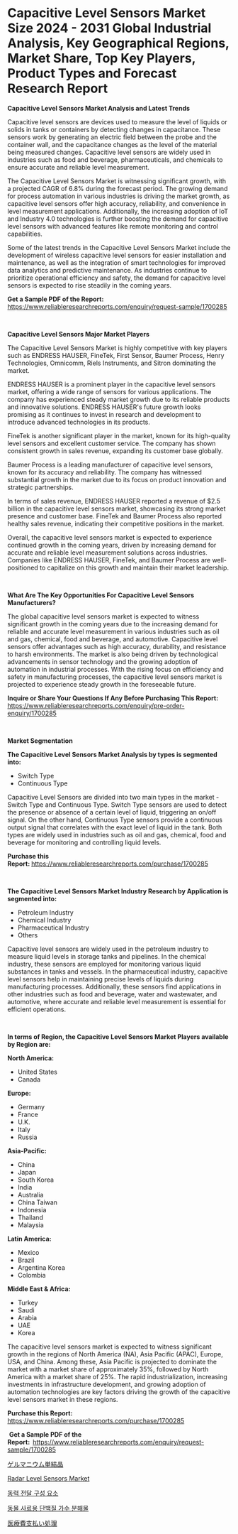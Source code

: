 <p><h1>Capacitive Level Sensors Market Size 2024 - 2031 Global Industrial Analysis, Key Geographical Regions, Market Share, Top Key Players, Product Types and Forecast Research Report</h1></p><p><strong>Capacitive Level Sensors Market Analysis and Latest Trends</strong></p>
<p><p>Capacitive level sensors are devices used to measure the level of liquids or solids in tanks or containers by detecting changes in capacitance. These sensors work by generating an electric field between the probe and the container wall, and the capacitance changes as the level of the material being measured changes. Capacitive level sensors are widely used in industries such as food and beverage, pharmaceuticals, and chemicals to ensure accurate and reliable level measurement.</p><p>The Capacitive Level Sensors Market is witnessing significant growth, with a projected CAGR of 6.8% during the forecast period. The growing demand for process automation in various industries is driving the market growth, as capacitive level sensors offer high accuracy, reliability, and convenience in level measurement applications. Additionally, the increasing adoption of IoT and Industry 4.0 technologies is further boosting the demand for capacitive level sensors with advanced features like remote monitoring and control capabilities.</p><p>Some of the latest trends in the Capacitive Level Sensors Market include the development of wireless capacitive level sensors for easier installation and maintenance, as well as the integration of smart technologies for improved data analytics and predictive maintenance. As industries continue to prioritize operational efficiency and safety, the demand for capacitive level sensors is expected to rise steadily in the coming years.</p></p>
<p><strong>Get a Sample PDF of the Report:&nbsp;</strong> <a href="https://www.reliableresearchreports.com/enquiry/request-sample/1700285">https://www.reliableresearchreports.com/enquiry/request-sample/1700285</a></p>
<p>&nbsp;</p>
<p><strong>Capacitive Level Sensors Major Market Players</strong></p>
<p><p>The Capacitive Level Sensors Market is highly competitive with key players such as ENDRESS HAUSER, FineTek, First Sensor, Baumer Process, Henry Technologies, Omnicomm, Riels Instruments, and Sitron dominating the market. </p><p>ENDRESS HAUSER is a prominent player in the capacitive level sensors market, offering a wide range of sensors for various applications. The company has experienced steady market growth due to its reliable products and innovative solutions. ENDRESS HAUSER's future growth looks promising as it continues to invest in research and development to introduce advanced technologies in its products.</p><p>FineTek is another significant player in the market, known for its high-quality level sensors and excellent customer service. The company has shown consistent growth in sales revenue, expanding its customer base globally.</p><p>Baumer Process is a leading manufacturer of capacitive level sensors, known for its accuracy and reliability. The company has witnessed substantial growth in the market due to its focus on product innovation and strategic partnerships.</p><p>In terms of sales revenue, ENDRESS HAUSER reported a revenue of $2.5 billion in the capacitive level sensors market, showcasing its strong market presence and customer base. FineTek and Baumer Process also reported healthy sales revenue, indicating their competitive positions in the market.</p><p>Overall, the capacitive level sensors market is expected to experience continued growth in the coming years, driven by increasing demand for accurate and reliable level measurement solutions across industries. Companies like ENDRESS HAUSER, FineTek, and Baumer Process are well-positioned to capitalize on this growth and maintain their market leadership.</p></p>
<p>&nbsp;</p>
<p><strong>What Are The Key Opportunities For Capacitive Level Sensors Manufacturers?</strong></p>
<p><p>The global capacitive level sensors market is expected to witness significant growth in the coming years due to the increasing demand for reliable and accurate level measurement in various industries such as oil and gas, chemical, food and beverage, and automotive. Capacitive level sensors offer advantages such as high accuracy, durability, and resistance to harsh environments. The market is also being driven by technological advancements in sensor technology and the growing adoption of automation in industrial processes. With the rising focus on efficiency and safety in manufacturing processes, the capacitive level sensors market is projected to experience steady growth in the foreseeable future.</p></p>
<p><strong>Inquire or Share Your Questions If Any Before Purchasing This Report:</strong> <a href="https://www.reliableresearchreports.com/enquiry/pre-order-enquiry/1700285">https://www.reliableresearchreports.com/enquiry/pre-order-enquiry/1700285</a></p>
<p>&nbsp;</p>
<p><strong>Market Segmentation</strong></p>
<p><strong>The Capacitive Level Sensors Market Analysis by types is segmented into:</strong></p>
<p><ul><li>Switch Type</li><li>Continuous Type</li></ul></p>
<p><p>Capacitive Level Sensors are divided into two main types in the market - Switch Type and Continuous Type. Switch Type sensors are used to detect the presence or absence of a certain level of liquid, triggering an on/off signal. On the other hand, Continuous Type sensors provide a continuous output signal that correlates with the exact level of liquid in the tank. Both types are widely used in industries such as oil and gas, chemical, food and beverage for monitoring and controlling liquid levels.</p></p>
<p><strong>Purchase this Report:&nbsp;</strong><a href="https://www.reliableresearchreports.com/purchase/1700285">https://www.reliableresearchreports.com/purchase/1700285</a></p>
<p>&nbsp;</p>
<p><strong>The Capacitive Level Sensors Market Industry Research by Application is segmented into:</strong></p>
<p><ul><li>Petroleum Industry</li><li>Chemical Industry</li><li>Pharmaceutical Industry</li><li>Others</li></ul></p>
<p><p>Capacitive level sensors are widely used in the petroleum industry to measure liquid levels in storage tanks and pipelines. In the chemical industry, these sensors are employed for monitoring various liquid substances in tanks and vessels. In the pharmaceutical industry, capacitive level sensors help in maintaining precise levels of liquids during manufacturing processes. Additionally, these sensors find applications in other industries such as food and beverage, water and wastewater, and automotive, where accurate and reliable level measurement is essential for efficient operations.</p></p>
<p>&nbsp;</p>
<p><strong>In terms of Region, the Capacitive Level Sensors Market Players available by Region are:</strong></p>
<p>
    <p> <strong> North America: </strong>
        <ul>
            <li>United States</li>
            <li>Canada</li>
        </ul>
        </p> 
    <p> <strong> Europe: </strong>
        <ul>
            <li>Germany</li>
            <li>France</li>
            <li>U.K.</li>
            <li>Italy</li>
            <li>Russia</li>
        </ul>
        </p> 
    <p> <strong> Asia-Pacific: </strong>
        <ul>
            <li>China</li>
            <li>Japan</li>
            <li>South Korea</li>
            <li>India</li>
            <li>Australia</li>
            <li>China Taiwan</li>
            <li>Indonesia</li>
            <li>Thailand</li>
            <li>Malaysia</li>
        </ul>
        </p> 
    <p> <strong> Latin America: </strong>
        <ul>
            <li>Mexico</li>
            <li>Brazil</li>
            <li>Argentina Korea</li>
            <li>Colombia</li>
        </ul>
        </p> 
    <p> <strong> Middle East & Africa: </strong>
        <ul>
            <li>Turkey</li>
            <li>Saudi</li>
            <li>Arabia</li>
            <li>UAE</li>
            <li>Korea</li>
        </ul>
    </p>
    </p>
<p><p>The capacitive level sensors market is expected to witness significant growth in the regions of North America (NA), Asia Pacific (APAC), Europe, USA, and China. Among these, Asia Pacific is projected to dominate the market with a market share of approximately 35%, followed by North America with a market share of 25%. The rapid industrialization, increasing investments in infrastructure development, and growing adoption of automation technologies are key factors driving the growth of the capacitive level sensors market in these regions.</p></p>
<p><strong>Purchase this Report: </strong><a href="https://www.reliableresearchreports.com/purchase/1700285">https://www.reliableresearchreports.com/purchase/1700285</a></p>
<p>&nbsp;<strong>Get a Sample PDF of the Report:&nbsp;&nbsp;</strong><a href="https://www.reliableresearchreports.com/enquiry/request-sample/1700285">https://www.reliableresearchreports.com/enquiry/request-sample/1700285</a></p>
<p><strong></strong></p>
<p><p><a href="https://github.com/efcvopdgkdx128/Market-Research-Report-List-1/blob/main/519355212290.md">ゲルマニウム単結晶</a></p><p><a href="https://github.com/derrinmiltonellis35gcl/Market-Research-Report-List-2/blob/main/radar-level-sensors-market.md">Radar Level Sensors Market</a></p><p><a href="https://github.com/bunxhcci35271755/Market-Research-Report-List-1/blob/main/794357611572.md">동력 전달 구성 요소</a></p><p><a href="https://github.com/fredrickeglers/Market-Research-Report-List-1/blob/main/678818211573.md">동물 사료용 단백질 가수 분해물</a></p><p><a href="https://github.com/hwbcz413288296/Market-Research-Report-List-1/blob/main/889124812291.md">医療費支払い処理</a></p></p>